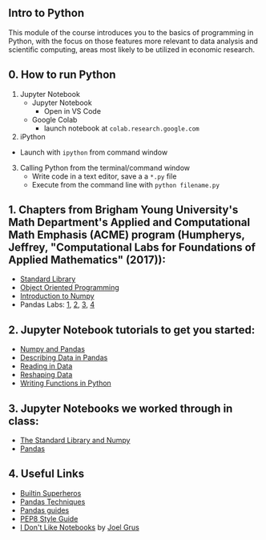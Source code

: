 ## Intro to Python
This module of the course introduces you to the basics of programming in Python, with the focus on those features more relevant to data analysis and scientific computing, areas most likely to be utilized in economic research.


## 0. How to run Python
1. Jupyter Notebook
   * Jupyter Notebook
     * Open in VS Code
   * Google Colab
     * launch notebook at `colab.research.google.com`
2. iPython
  * Launch with `ipython` from command window
3. Calling Python from the terminal/command window
   * Write code in a text editor, save a a `*.py` file
   * Execute from the command line with `python filename.py`

## 1. Chapters from Brigham Young University's Math Department's Applied and Computational Math Emphasis (ACME) program (Humpherys, Jeffrey, "Computational Labs for Foundations of Applied Mathematics" (2017)):
* [Standard Library](https://github.com/jdebacker/CompEcon_Fall25/blob/main/Python/ACME_StandardLibrary.pdf)
* [Object Oriented Programming](https://github.com/jdebacker/CompEcon_Fall25/blob/main/Python/ACME_ObjectOriented.pdf)
* [Introduction to Numpy](https://github.com/jdebacker/CompEcon_Fall25/blob/main/Python/ACME_NumpyIntro.pdf)
* Pandas Labs: [1](https://github.com/jdebacker/CompEcon_Fall25/blob/main/Python/ACME_Pandas1.pdf), [2](https://github.com/jdebacker/CompEcon_Fall25/blob/main/Python/ACME_Pandas2.pdf), [3](https://github.com/jdebacker/CompEcon_Fall25/blob/main/Python/ACME_Pandas3.pdf), [4](https://github.com/jdebacker/CompEcon_Fall25/blob/main/Python/ACME_Pandas4.pdf)


## 2. Jupyter Notebook tutorials to get you started:
* [Numpy and Pandas](https://github.com/jdebacker/CompEcon_Fall25/blob/main/Python/PythonNumpyPandas.ipynb)
* [Describing Data in Pandas](https://github.com/jdebacker/CompEcon_Fall25/blob/main/Python/PythonDescribe.ipynb)
* [Reading in Data](https://github.com/jdebacker/CompEcon_Fall25/blob/main/Python/PythonReadIn.ipynb)
* [Reshaping Data](https://github.com/jdebacker/CompEcon_Fall25/blob/main/Python/PythonReshape.ipynb)
* [Writing Functions in Python](https://github.com/jdebacker/CompEcon_Fall25/blob/main/Python/PythonFuncs.ipynb)

## 3. Jupyter Notebooks we worked through in class:
* [The Standard Library and Numpy](https://github.com/jdebacker/CompEcon_Fall25/blob/main/Python/InClass_BasicLibraryNumpy.ipynb)
* [Pandas](https://github.com/jdebacker/CompEcon_Fall25/blob/main/Python/InClass_Pandas.ipynb)

## 4. Useful Links
* [Builtin Superheros](https://youtu.be/j6VSAsKAj98)
* [Pandas Techniques](https://medium.com/@sean.turner026/week-2-and-useful-pandas-techniques-2f5dd78a5a59)
* [Pandas guides](http://tomaugspurger.github.io/archives.html)
* [PEP8 Style Guide](https://www.python.org/dev/peps/pep-0008/)
* [I Don't Like Notebooks](https://t.co/30peBFwTbv) by [Joel Grus](https://joelgrus.com)
